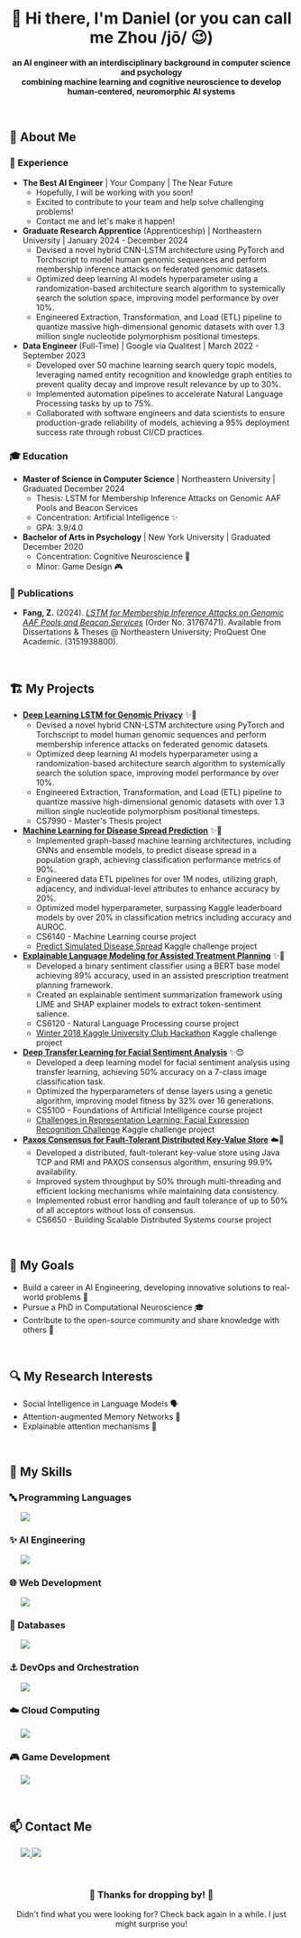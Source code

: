 <H1 align="middle"> 👋 Hi there, I'm Daniel (or you can call me Zhou /jō/ 😉) </H1>

<p align="middle"><strong>an AI engineer with an interdisciplinary background in computer science and psychology <br/> combining machine learning and cognitive neuroscience to develop human-centered, neuromorphic AI systems</strong></p>

<br>
<H2> 👤 About Me </H2>

<H3> 💼 Experience </H3>

- **The Best AI Engineer** | Your Company | The Near Future
    - Hopefully, I will be working with you soon!
    - Excited to contribute to your team and help solve challenging problems!
    - Contact me and let's make it happen!
- **Graduate Research Apprentice** (Apprenticeship) | Northeastern University | January 2024 - December 2024
    - Devised a novel hybrid CNN-LSTM architecture using PyTorch and Torchscript to model human genomic sequences and perform membership inference attacks on federated genomic datasets.
    - Optimized deep learning AI models hyperparameter using a randomization-based architecture search algorithm to systemically search the solution space, improving model performance by over 10%.
    - Engineered Extraction, Transformation, and Load (ETL) pipeline to quantize massive high-dimensional genomic datasets with over 1.3 million single nucleotide polymorphism positional timesteps.
- **Data Engineer** (Full-Time) | Google via Qualitest | March 2022 - September 2023
    - Developed over 50 machine learning search query topic models, leveraging named entity recognition and knowledge graph entities to prevent quality decay and improve result relevance by up to 30%.
    - Implemented automation pipelines to accelerate Natural Language Processing tasks by up to 75%.
    - Collaborated with software engineers and data scientists to ensure production-grade reliability of models, achieving a 95% deployment success rate through robust CI/CD practices.


<H3> 🎓 Education </H3>

- **Master of Science in Computer Science** | Northeastern University | Graduated December 2024
    - Thesis: LSTM for Membership Inference Attacks on Genomic AAF Pools and Beacon Services
    - Concentration: Artificial Intelligence ✨
    - GPA: 3.9/4.0
- **Bachelor of Arts in Psychology** | New York University | Graduated December 2020
    - Concentration: Cognitive Neuroscience 🧠
    - Minor: Game Design 🎮

<H3> 📝 Publications </H3>

- **Fang, Z.** (2024). [<i>LSTM for Membership Inference Attacks on Genomic AAF Pools and Beacon Services</i>](https://www.proquest.com/docview/3151938800) (Order No. 31767471). Available from Dissertations & Theses @ Northeastern University; ProQuest One Academic. (3151938800).

<br>
<H2> 🏗️ My Projects </H2>

- **[Deep Learning LSTM for Genomic Privacy](https://github.com/Fzhou1997/Masters-Research-Genomic-Privacy)** ✨🧬
    - Devised a novel hybrid CNN-LSTM architecture using PyTorch and Torchscript to model human genomic sequences and perform membership inference attacks on federated genomic datasets.
    - Optimized deep learning AI models hyperparameter using a randomization-based architecture search algorithm to systemically search the solution space, improving model performance by over 10%.
    - Engineered Extraction, Transformation, and Load (ETL) pipeline to quantize massive high-dimensional genomic datasets with over 1.3 million single nucleotide polymorphism positional timesteps.
    - CS7990 - Master's Thesis project
- **[Machine Learning for Disease Spread Prediction](https://github.com/Fzhou1997/Machine-Learning-Kaggle-Disease-Spread-Prediction)** ✨🦠
    - Implemented graph-based machine learning architectures, including GNNs and ensemble models, to predict disease spread in a population graph, achieving classification performance metrics of 90%.
    - Engineered data ETL pipelines for over 1M nodes, utilizing graph, adjacency, and individual-level attributes to enhance accuracy by 20%.
    - Optimized model hyperparameter, surpassing Kaggle leaderboard models by over 20% in classification metrics including accuracy and AUROC.
    - CS6140 - Machine Learning course project
    - [Predict Simulated Disease Spread](https://www.kaggle.com/competitions/predict-simulated-disease-spread-classification)
      Kaggle challenge project
- **[Explainable Language Modeling for Assisted Treatment Planning](https://github.com/Fzhou1997/Natural-Language-Processing-Research-Project)** ✨💊
    - Developed a binary sentiment classifier using a BERT base model achieving 89% accuracy, used in an assisted prescription treatment planning framework.
    - Created an explainable sentiment summarization framework using LIME and SHAP explainer models to extract token-sentiment salience.
    - CS6120 - Natural Language Processing course project
    - [Winter 2018 Kaggle University Club Hackathon](https://www.kaggle.com/datasets/jessicali9530/kuc-hackathon-winter-2018) Kaggle challenge project
- **[Deep Transfer Learning for Facial Sentiment Analysis](https://github.com/Fzhou1997/Foundations-of-AI-Optimized-Deep-Learning-for-Facial-Sentiment-Analysis)** ✨😊
    - Developed a deep learning model for facial sentiment analysis using transfer learning, achieving 50% accuracy on a 7-class image classification task.
    - Optimized the hyperparameters of dense layers using a genetic algorithm, improving model fitness by 32% over 16 generations.
    - CS5100 - Foundations of Artificial Intelligence course project
    - [Challenges in Representation Learning: Facial Expression Recognition Challenge](https://www.kaggle.com/c/challenges-in-representation-learning-facial-expression-recognition-challenge/overview) Kaggle challenge project
- **[Paxos Consensus for Fault-Tolerant Distributed Key-Value Store]()** ☁️🔑
    - Developed a distributed, fault-tolerant key-value store using Java TCP and RMI and PAXOS consensus algorithm, ensuring 99.9% availability.
    - Improved system throughput by 50% through multi-threading and efficient locking mechanisms while maintaining data consistency.
    - Implemented robust error handling and fault tolerance of up to 50% of all acceptors without loss of consensus.
    - CS6650 - Building Scalable Distributed Systems course project

<br>
<H2> 🌱 My Goals </H2>

- Build a career in AI Engineering, developing innovative solutions to real-world problems 💼
- Pursue a PhD in Computational Neuroscience 🎓
- Contribute to the open-source community and share knowledge with others 🧩

<br>
<H2> 🔍 My Research Interests </H2>

- Social Intelligence in Language Models 🗣️
- Attention-augmented Memory Networks 🧠
- Explainable attention mechanisms 🤔

<br>
<H2> 🧰 My Skills </H2>

<H3> 🔤 Programming Languages </H3>

<p align="left" style="margin-left: 20px;"> 
  <img src="https://skillicons.dev/icons?i=python,c,cpp,cs,java,js" />
</p>

<H3> ✨ AI Engineering </H3>


<p align="left" style="margin-left: 20px;">
  <img src="https://skillicons.dev/icons?i=tensorflow,pytorch" />
</p>

<H3> 🌐 Web Development </H3>

<p align="left" style="margin-left: 20px;"> 
  <img src="https://skillicons.dev/icons?i=angular,react,html,css" />
</p>

<H3> 🔢 Databases </H3>

<p align="left" style="margin-left: 20px;">
  <img src="https://skillicons.dev/icons?i=mysql,postgresql"/>
</p>

<H3> ⚓ DevOps and Orchestration </H3>

<p align="left" style="margin-left: 20px;">
  <img src="https://skillicons.dev/icons?i=kubernetes,docker"/>
</p>

<H3> ☁️ Cloud Computing </H3>

<p align="left" style="margin-left: 20px;">
  <img src="https://skillicons.dev/icons?i=aws,azure,googlecloud"/>
</p>

<H3> 🎮 Game Development </H3>

<p align="left" style="margin-left: 20px;">
  <img src="https://skillicons.dev/icons?i=unity,unrealengine"/>
</p>

<br>
<H2> 📫 Contact Me </H2>

<p align="left" style="margin-left: 20px;">
  <a href="https://linkedin.com/in/fzhou97" target="blank">
    <img src="https://skillicons.dev/icons?i=linkedin"/>
  </a>
  <a href="mailto:fzhou1997@gmail.com" target="blank">
    <img src="https://skillicons.dev/icons?i=gmail"/>
  </a>  
</p>

<br>
<H3 align="middle"> 🌟 Thanks for dropping by! 🌟 </H3>
<p align="middle"> Didn't find what you were looking for? Check back again in a while. I just might surprise you!</p>
